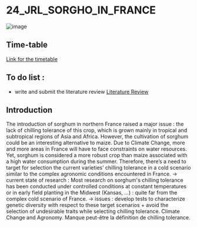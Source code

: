 # 24_JRL_SORGHO_IN_FRANCE
![image](https://github.com/user-attachments/assets/5f924e71-0faa-448c-bcc4-3ce5cd179216)

## Time-table 
[Link for the timetable](https://docs.google.com/spreadsheets/d/12e3Ik2symUzw14I2OKOVidBXAOzjkLjfP9eHCdEs7jQ/edit?gid=637392498#gid=637392498)
## To do list : 
- write and submit the literature review
[Literature Review](https://docs.google.com/document/d/1maqKGOb0pNtcgtmfRoqeuS1RKDrpxyXamAO99LoPMxs/edit?usp=drivesdk)


## Introduction 
The introduction of sorghum in northern France raised a major issue : the lack of chilling tolerance of this crop, which is grown mainly in tropical and subtropical regions of Asia and Africa. However, the cultivation of sorghum could be an interesting alternative to maize. Due to Climate Change, more and more areas in France will have to face constraints on water resources. Yet, sorghum is considered a more robust crop than maize associated with a high water consumption during the summer.  Therefore, there’s a need to target for selection the current varieties’ chilling tolerance in a cold scenario similar to the complex agronomic conditions encountered in France. 
-> current state of research :  Most research on sorghum's chilling tolerance has been conducted under controlled conditions at constant temperatures or in early field planting in the Midwest (Kansas, …) : quite far from the complex cold scenario of France.
-> issues : develop tests to characterize genetic diversity with respect to these target scenarios + avoid the selection of undesirable traits while selecting chilling tolerance. 
Climate Change and Agronomy.
Manque peut-être la définition de chilling tolerance. 




